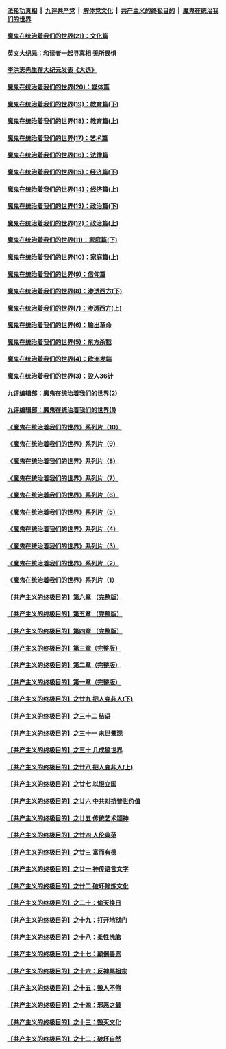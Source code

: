 

####  [法轮功真相](../../../../basic/blob/master/README.md?t=12300431) &nbsp;|&nbsp; [九评共产党](../../../../9ping.md/blob/master/README.md?t=12300431) &nbsp;|&nbsp; [解体党文化](../../../../jtdwh.md/blob/master/README.md?t=12300431)  &nbsp;|&nbsp; [共产主义的终极目的](../../../../gczydzjmd.md/blob/master/README.md?t=12300431) &nbsp;|&nbsp; [魔鬼在统治我们的世界](../../../../mgztzwmdsj.md/blob/master/README.md?t=12300431) 

#### [魔鬼在统治着我们的世界(21)：文化篇](../pages/nsc422/n10597706.md?t=12300431) 

#### [英文大纪元：和读者一起寻真相 无所畏惧](../pages/nsc422/n12542027.md?t=12300431) 

#### [李洪志先生在大纪元发表《大选》](../pages/nsc422/n12534746.md?t=12300431) 

#### [魔鬼在统治着我们的世界(20)：媒体篇](../pages/nsc422/n10586579.md?t=12300431) 

#### [魔鬼在统治着我们的世界(19)：教育篇(下)](../pages/nsc422/n10564808.md?t=12300431) 

#### [魔鬼在统治着我们的世界(18)：教育篇(上)](../pages/nsc422/n10526970.md?t=12300431) 

#### [魔鬼在统治着我们的世界(17)：艺术篇](../pages/nsc422/n10499093.md?t=12300431) 

#### [魔鬼在统治着我们的世界(16)：法律篇](../pages/nsc422/n10485969.md?t=12300431) 

#### [魔鬼在统治着我们的世界(15)：经济篇(下)](../pages/nsc422/n10469975.md?t=12300431) 

#### [魔鬼在统治着我们的世界(14)：经济篇(上)](../pages/nsc422/n10457370.md?t=12300431) 

#### [魔鬼在统治着我们的世界(13)：政治篇(下)](../pages/nsc422/n10448270.md?t=12300431) 

#### [魔鬼在统治着我们的世界(12)：政治篇(上)](../pages/nsc422/n10444576.md?t=12300431) 

#### [魔鬼在统治着我们的世界(11)：家庭篇(下)](../pages/nsc422/n10440961.md?t=12300431) 

#### [魔鬼在统治着我们的世界(10)：家庭篇(上)](../pages/nsc422/n10435448.md?t=12300431) 

#### [魔鬼在统治着我们的世界(9)：信仰篇](../pages/nsc422/n10432159.md?t=12300431) 

#### [魔鬼在统治着我们的世界(8)：渗透西方(下)](../pages/nsc422/n10429603.md?t=12300431) 

#### [魔鬼在统治着我们的世界(7)：渗透西方(上)](../pages/nsc422/n10426013.md?t=12300431) 

#### [魔鬼在统治着我们的世界(6)：输出革命](../pages/nsc422/n10421536.md?t=12300431) 

#### [魔鬼在统治着我们的世界(5)：东方杀戮](../pages/nsc422/n10417707.md?t=12300431) 

#### [魔鬼在统治着我们的世界(4)：欧洲发端](../pages/nsc422/n10414890.md?t=12300431) 

#### [魔鬼在统治着我们的世界(3)：毁人36计](../pages/nsc422/n10411583.md?t=12300431) 

#### [九评编辑部：魔鬼在统治着我们的世界(2)](../pages/nsc422/n10410036.md?t=12300431) 

#### [九评编辑部：魔鬼在统治着我们的世界(1)](../pages/nsc422/n10406825.md?t=12300431) 

#### [《魔鬼在统治着我们的世界》系列片（10）](../pages/nsc422/n12292670.md?t=12300431) 

#### [《魔鬼在统治着我们的世界》系列片（9）](../pages/nsc422/n12290859.md?t=12300431) 

#### [《魔鬼在统治着我们的世界》系列片（8）](../pages/nsc422/n12287445.md?t=12300431) 

#### [《魔鬼在统治着我们的世界》系列片（7）](../pages/nsc422/n12283425.md?t=12300431) 

#### [《魔鬼在统治着我们的世界》系列片（6）](../pages/nsc422/n12282314.md?t=12300431) 

#### [《魔鬼在统治着我们的世界》系列片（5）](../pages/nsc422/n12281419.md?t=12300431) 

#### [《魔鬼在统治着我们的世界》系列片（4）](../pages/nsc422/n12274024.md?t=12300431) 

#### [《魔鬼在统治着我们的世界》系列片（3）](../pages/nsc422/n12271322.md?t=12300431) 

#### [《魔鬼在统治着我们的世界》系列片（2）](../pages/nsc422/n12269049.md?t=12300431) 

#### [《魔鬼在统治着我们的世界》系列片（1）](../pages/nsc422/n12267575.md?t=12300431) 

#### [【共产主义的终极目的】第六章 （完整版）](../pages/nsc422/n11428913.md?t=12300431) 

#### [【共产主义的终极目的】第五章 （完整版）](../pages/nsc422/n11428912.md?t=12300431) 

#### [【共产主义的终极目的】第四章 （完整版）](../pages/nsc422/n11428907.md?t=12300431) 

#### [【共产主义的终极目的】第三章（完整版）](../pages/nsc422/n11428848.md?t=12300431) 

#### [【共产主义的终极目的】第二章（完整版）](../pages/nsc422/n11428831.md?t=12300431) 

#### [【共产主义的终极目的】第一章（完整版）](../pages/nsc422/n11417651.md?t=12300431) 

#### [【共产主义的终极目的】之廿九 把人变非人(下)](../pages/nsc422/n11344140.md?t=12300431) 

#### [【共产主义的终极目的】之三十二 结语](../pages/nsc422/n11360535.md?t=12300431) 

#### [【共产主义的终极目的】之三十一 末世景观](../pages/nsc422/n11351129.md?t=12300431) 

#### [【共产主义的终极目的】之三十 几成狼世界](../pages/nsc422/n11348280.md?t=12300431) 

#### [【共产主义的终极目的】之廿八 把人变非人(上)](../pages/nsc422/n11340492.md?t=12300431) 

#### [【共产主义的终极目的】之廿七 以恨立国](../pages/nsc422/n11336944.md?t=12300431) 

#### [【共产主义的终极目的】之廿六 中共对抗普世价值](../pages/nsc422/n11324785.md?t=12300431) 

#### [【共产主义的终极目的】之廿五 传统艺术颂神](../pages/nsc422/n11296396.md?t=12300431) 

#### [【共产主义的终极目的】之廿四 人伦典范](../pages/nsc422/n11296397.md?t=12300431) 

#### [【共产主义的终极目的】之廿三 富而有德](../pages/nsc422/n11283598.md?t=12300431) 

#### [【共产主义的终极目的】之廿一 神传语言文字](../pages/nsc422/n11263265.md?t=12300431) 

#### [【共产主义的终极目的】之廿二 破坏修炼文化](../pages/nsc422/n11245728.md?t=12300431) 

#### [【共产主义的终极目的】之二十：偷天换日](../pages/nsc422/n11238846.md?t=12300431) 

#### [【共产主义的终极目的】之十九：打开地狱门](../pages/nsc422/n11206376.md?t=12300431) 

#### [【共产主义的终极目的】之十八：柔性洗脑](../pages/nsc422/n11199994.md?t=12300431) 

#### [【共产主义的终极目的】之十七：颠倒善恶](../pages/nsc422/n11179782.md?t=12300431) 

#### [【共产主义的终极目的】之十六：反神骂祖宗](../pages/nsc422/n11166798.md?t=12300431) 

#### [【共产主义的终极目的】之十五：毁人不倦](../pages/nsc422/n11166792.md?t=12300431) 

#### [【共产主义的终极目的】之十四：邪恶之最](../pages/nsc422/n11150249.md?t=12300431) 

#### [【共产主义的终极目的】之十三：毁灭文化](../pages/nsc422/n11135227.md?t=12300431) 

#### [【共产主义的终极目的】之十二：破坏自然](../pages/nsc422/n11135214.md?t=12300431) 


